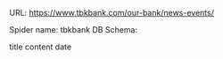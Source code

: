 URL: https://www.tbkbank.com/our-bank/news-events/

Spider name: tbkbank
DB Schema:

title
content
date